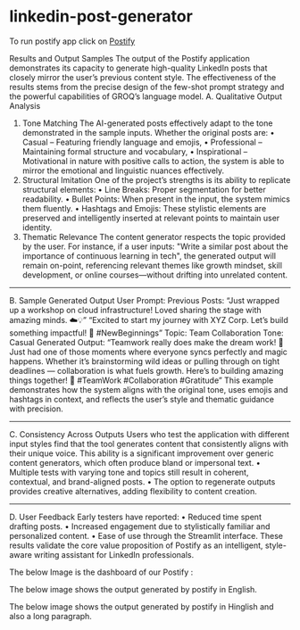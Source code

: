 # linkedin-post-generator



To run postify app click on <a href ="https://postify.streamlit.app/">Postify</a>


Results and Output Samples
The output of the Postify application demonstrates its capacity to generate high-quality LinkedIn posts that closely mirror the user’s previous content style. The effectiveness of the results stems from the precise design of the few-shot prompt strategy and the powerful capabilities of GROQ’s language model.
A. Qualitative Output Analysis
1. Tone Matching
The AI-generated posts effectively adapt to the tone demonstrated in the sample inputs. Whether the original posts are:
•	Casual – Featuring friendly language and emojis,
•	Professional – Maintaining formal structure and vocabulary,
•	Inspirational – Motivational in nature with positive calls to action,
the system is able to mirror the emotional and linguistic nuances effectively.
2. Structural Imitation
One of the project’s strengths is its ability to replicate structural elements:
•	Line Breaks: Proper segmentation for better readability.
•	Bullet Points: When present in the input, the system mimics them fluently.
•	Hashtags and Emojis: These stylistic elements are preserved and intelligently inserted at relevant points to maintain user identity.
3. Thematic Relevance
The content generator respects the topic provided by the user. For instance, if a user inputs:
"Write a similar post about the importance of continuous learning in tech",
the generated output will remain on-point, referencing relevant themes like growth mindset, skill development, or online courses—without drifting into unrelated content.
________________________________________
B. Sample Generated Output
User Prompt:
Previous Posts:
“Just wrapped up a workshop on cloud infrastructure! Loved sharing the stage with amazing minds. ☁️💡”
“Excited to start my journey with XYZ Corp. Let’s build something impactful! 🚀 #NewBeginnings”
Topic: Team Collaboration
Tone: Casual
Generated Output:
“Teamwork really does make the dream work! 💪 Just had one of those moments where everyone syncs perfectly and magic happens.
Whether it’s brainstorming wild ideas or pulling through on tight deadlines — collaboration is what fuels growth.
Here’s to building amazing things together! 🚀 #TeamWork #Collaboration #Gratitude”
This example demonstrates how the system aligns with the original tone, uses emojis and hashtags in context, and reflects the user’s style and thematic guidance with precision.
________________________________________
C. Consistency Across Outputs
Users who test the application with different input styles find that the tool generates content that consistently aligns with their unique voice. This ability is a significant improvement over generic content generators, which often produce bland or impersonal text.
•	Multiple tests with varying tone and topics still result in coherent, contextual, and brand-aligned posts.
•	The option to regenerate outputs provides creative alternatives, adding flexibility to content creation.
________________________________________
D. User Feedback
Early testers have reported:
•	Reduced time spent drafting posts.
•	Increased engagement due to stylistically familiar and personalized content.
•	Ease of use through the Streamlit interface.
These results validate the core value proposition of Postify as an intelligent, style-aware writing assistant for LinkedIn professionals.

The below Image is the dashboard of our Postify :
 

The below image shows the output generated by postify in English.

 

The below image shows the output generated by postify in Hinglish and also a long paragraph.

 
